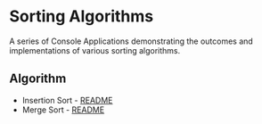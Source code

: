 # Sorting Algorithms

A series of Console Applications demonstrating the outcomes and implementations of various sorting algorithms.

## Algorithm

* Insertion Sort - [README](/DataStructures/Sorting_Algorithms/InsertionSort/Insertion/README.md)
* Merge Sort - [README](/DataStructures/Sorting_Algorithms/MergeSort/Merge/README.md)
